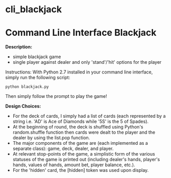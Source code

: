 # cli_blackjack

<h1>Command Line Interface Blackjack</h1>


**Description:**

- simple blackjack game
- single player against dealer and only 'stand'/'hit' options for the player

Instructions: 
With Python 2.7 installed in your command line interface, simply run the following script:

```
python blackjack.py
```

Then simply follow the prompt to play the game!


**Design Choices:**
- For the deck of cards, I simply had a list of cards (each represented by a string i.e. 'AD' is Ace of Diamonds while '5S' is the 5 of Spades). 
- At the beginning of round, the deck is shuffled using Python's random.shuffle function then cards were dealt to the player and the dealer by using the list.pop function.
- The major components of the game are (each implemented as a separate class): game, deck, dealer, and player.
- At relevant stop-points of the game, a simplistic form of the various statuses of the game is printed out (including dealer's hands, player's hands, values of hands, amount bet, player balance, etc.).
- For the 'hidden' card, the [hidden] token was used upon display.